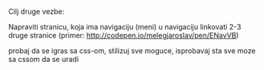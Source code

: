 Cilj druge vezbe:

Napraviti stranicu, koja ima navigaciju (meni)
u navigaciju linkovati 2-3 druge stranice
(primer: http://codepen.io/melegjaroslav/pen/ENavVB)

probaj da se igras sa css-om, stilizuj sve moguce, 
isprobavaj sta sve moze sa cssom da se uradi